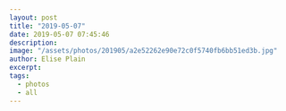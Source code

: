 ```yaml
---
layout: post
title: "2019-05-07"
date: 2019-05-07 07:45:46
description: 
image: "/assets/photos/201905/a2e52262e90e72c0f5740fb6bb51ed3b.jpg"
author: Elise Plain
excerpt: 
tags: 
  - photos
  - all
---
```



<p></p>
